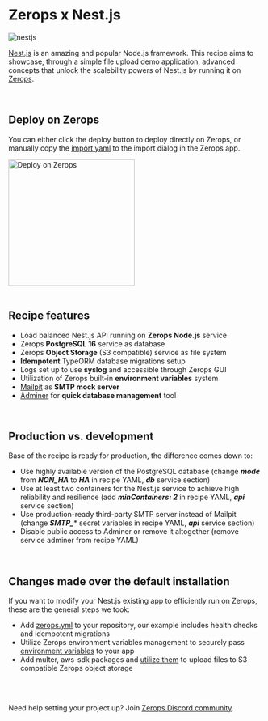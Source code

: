 # Zerops x Nest.js

![nestjs](https://github.com/zeropsio/recipe-shared-assets/blob/main/covers/cover-nestjs.png)

[Nest.js](https://nestjs.com/) is an amazing and popular Node.js framework. This recipe aims to showcase, through a simple file upload demo application, advanced concepts that unlock the scalebility powers of Nest.js by running it on [Zerops](https://zerops.io/).

<br/>

## Deploy on Zerops
You can either click the deploy button to deploy directly on Zerops, or manually copy the [import yaml](https://github.com/zeropsio/recipe-nestjs/blob/main/zerops-project-import.yml) to the import dialog in the Zerops app.

<a href="https://app.zerops.io/recipe/nestjs">
    <img width="250" alt="Deploy on Zerops" src="https://github.com/zeropsio/recipe-shared-assets/blob/main/deploy-button/deploy-button.png">
</a>

<br/>
<br/>

## Recipe features
- Load balanced Nest.js API running on **Zerops Node.js** service
- Zerops **PostgreSQL 16** service as database
- Zerops **Object Storage** (S3 compatible) service as file system
- **Idempotent** TypeORM database migrations setup
- Logs set up to use **syslog** and accessible through Zerops GUI
- Utilization of Zerops built-in **environment variables** system
- [Mailpit](https://github.com/axllent/mailpit) as **SMTP mock server**
- [Adminer](https://www.adminer.org) for **quick database management** tool

<br/>

## Production vs. development

Base of the recipe is ready for production, the difference comes down to:

- Use highly available version of the PostgreSQL database (change ***mode*** from ***NON_HA*** to ***HA*** in recipe YAML, ***db*** service section)
- Use at least two containers for the Nest.js service to achieve high reliability and resilience (add ***minContainers: 2*** in recipe YAML, ***api*** service section)
- Use production-ready third-party SMTP server instead of Mailpit (change ***SMTP_**** secret variables in recipe YAML, ***api*** service section)
- Disable public access to Adminer or remove it altogether (remove service adminer from recipe YAML)

<br/>

## Changes made over the default installation

If you want to modify your Nest.js existing app to efficiently run on Zerops, these are the general steps we took:

- Add [zerops.yml](https://github.com/zeropsio/recipe-nestjs/blob/main/zerops.yml) to your repository, our example includes health checks and idempotent migrations
- Utilize Zerops environment variables management to securely pass [environment variables](https://github.com/zeropsio/recipe-nestjs/blob/main/src/config/db.config.ts#L8-L12) to your app
- Add multer, aws-sdk packages and [utilize them](https://github.com/zeropsio/recipe-nestjs/blob/main/src/file/file.service.ts#L26-L36) to upload files to S3 compatible Zerops object storage


<br/>
<br/>

Need help setting your project up? Join [Zerops Discord community](https://discord.com/invite/WDvCZ54).
